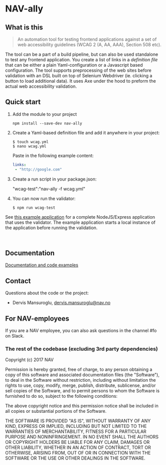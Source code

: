 # NAV-ally

## What is this

> An automation tool for testing frontend applications against a set of web accessibility guidelines (WCAG 2 (A, AA, AAA), Section 508 etc).

The tool can be a part of a build pipeline, but can also be used standalone to test any frontend application. You create a list of links in a *definition file* that can
 be either a plain Yaml-configuration or a Javascript based configuration. The tool supports preprocessing of the web sites before validation with an DSL built on top of Selenium Webdriver (ie.
 clicking a button to load additional data). It uses Axe under the hood to preform the actual web accessibility validation.
<br />

## <a id="quick_start"> Quick start

1. Add the module to your project

    `npm install --save-dev nav-ally`

2. Create a Yaml-based definition file and add it anywhere in your project:

    ```
    $ touch wcag.yml
    $ nano wcag.yml
    ```

    Paste in the following example content:
    
    ```yaml
    links:
     - "http://google.com"
    ```

3. Create a run script in your package.json:

    "wcag-test":"nav-ally -f wcag.yml"

4. You can now run the validator:

    `$ npm run wcag-test`

See [this example application](https://github.com/dervism/carparkjs) for a complete NodeJS/Express application that uses the validator. The example application starts a local instance of the application before running the validation.

<br />

## Documentation

[Documentation and code examples](documentation.md)  

## Contact

Questions about the code or the project:

* Dervis Mansuroglu, dervis.mansuroglu@nav.no

## For NAV-employees

If you are a NAV employee, you can also ask questions in the channel #fo on Slack.

### The rest of the codebase (excluding 3rd party dependencies)
Copyright (c) 2017 NAV

Permission is hereby granted, free of charge, to any person obtaining a copy of this software and associated documentation files (the "Software"), to deal in the Software without restriction, including without limitation the rights to use, copy, modify, merge, publish, distribute, sublicense, and/or sell copies of the Software, and to permit persons to whom the Software is furnished to do so, subject to the following conditions:

The above copyright notice and this permission notice shall be included in all copies or substantial portions of the Software.

THE SOFTWARE IS PROVIDED "AS IS", WITHOUT WARRANTY OF ANY KIND, EXPRESS OR IMPLIED, INCLUDING BUT NOT LIMITED TO THE WARRANTIES OF MERCHANTABILITY, FITNESS FOR A PARTICULAR PURPOSE AND NONINFRINGEMENT. IN NO EVENT SHALL THE AUTHORS OR COPYRIGHT HOLDERS BE LIABLE FOR ANY CLAIM, DAMAGES OR OTHER LIABILITY, WHETHER IN AN ACTION OF CONTRACT, TORT OR OTHERWISE, ARISING FROM, OUT OF OR IN CONNECTION WITH THE SOFTWARE OR THE USE OR OTHER DEALINGS IN THE SOFTWARE.
